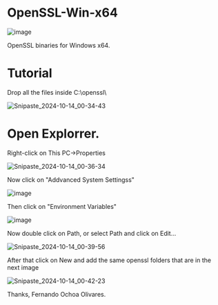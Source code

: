 # OpenSSL-Win-x64

![image](https://github.com/user-attachments/assets/a21e2712-7b3e-406c-9913-1191f039ab55)

OpenSSL binaries for Windows x64.

# Tutorial

Drop all the files inside C:\openssl\

![Snipaste_2024-10-14_00-34-43](https://github.com/user-attachments/assets/455f7024-99ea-450f-83a7-b5b98c892ebc)

# Open Explorrer.

Right-click on This PC->Properties

![Snipaste_2024-10-14_00-36-34](https://github.com/user-attachments/assets/eb898eda-e580-4299-86a4-3914052aac1e)

Now click on "Addvanced System Settingss"

![image](https://github.com/user-attachments/assets/24d11246-53e6-4dfb-9c14-0effbc12cbc0)

Then click on "Environment Variables"

![image](https://github.com/user-attachments/assets/28d41f20-0edf-4455-82b8-6e5f8f9b913a)

Now double click on Path, or select Path and click on Edit...

![Snipaste_2024-10-14_00-39-56](https://github.com/user-attachments/assets/c2a0c842-e232-4b5f-b001-d4303b9cf3a0)

After that click on New and add the same openssl folders that are in the next image

![Snipaste_2024-10-14_00-42-23](https://github.com/user-attachments/assets/a5d38aea-fbc8-4e47-98bb-1aa8458afc90)

Thanks,
Fernando Ochoa Olivares.
